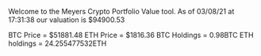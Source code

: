 Welcome to the Meyers Crypto Portfolio Value tool. 
As of 03/08/21 at 17:31:38 our valuation is $94900.53 

BTC Price = $51881.48
 ETH Price = $1816.36
BTC Holdings = 0.98BTC
 ETH holdings = 24.255477532ETH 
